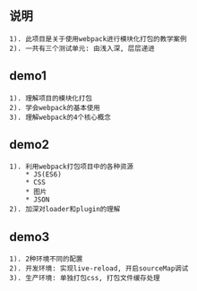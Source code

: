 ## 说明
    1). 此项目是关于使用webpack进行模块化打包的教学案例
    2). 一共有三个测试单元: 由浅入深, 层层递进
    
## demo1
    1). 理解项目的模块化打包
    2). 学会webpack的基本使用
    3). 理解webpack的4个核心概念
    
## demo2
    1). 利用webpack打包项目中的各种资源
        * JS(ES6)
        * CSS
        * 图片
        * JSON
    2). 加深对loader和plugin的理解
    
## demo3
    1). 2种环境不同的配置
    2). 开发环境: 实现live-reload, 开启sourceMap调试
    3). 生产环境: 单独打包css, 打包文件缓存处理